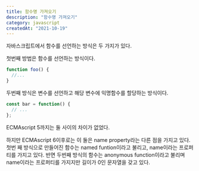 ```yaml
---
title: 함수명 가져오기
description: "함수명 가져오기"
category: javascript
createdAt: "2021-10-19"
---
```


자바스크립트에서 함수를 선언하는 방식은 두 가지가 있다.

첫번째 방법은 함수를 선언하는 방식이다.

```jsx
function foo() {
  //...
}
```

두번째 방식은 변수를 선언하고 해당 변수에 익명함수를 할당하는 방식이다.

```jsx
const bar = function() {
  // ...
};
```

ECMAscript 5까지는 둘 사이의 차이가 없었다.

하지만 ECMAscript 6이후로는 이 둘은 name property라는 다른 점을 가지고 있다. 첫번 째 방식으로 만들어진 함수는 named funtion이라고 불리고, name이라는 프로퍼티를 가지고 있다. 반면 두번째 방식의 함수는 anonymous function이라고 불리며 name이라는 프로퍼티를 가지지만 길이가 0인 문자열을 갖고 있다.

